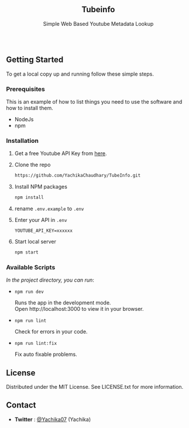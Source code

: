 <div align="center">
    <h2 align="center">Tubeinfo</h2>
    <p align="center">Simple Web Based Youtube Metadata Lookup</p><br /><br />
</div>

## Getting Started
To get a local copy up and running follow these simple steps.

### Prerequisites

This is an example of how to list things you need to use the software and how to install them.

- NodeJs
- npm

### Installation

1. Get a free Youtube API Key from [here](https://developers.google.com/youtube/v3/getting-started).
2. Clone the repo
   ```sh
   https://github.com/YachikaChaudhary/TubeInfo.git
   ```
3. Install NPM packages
   ```sh
   npm install
   ```
4. rename `.env.example` to `.env`

5. Enter your API in `.env`
   ```env
   YOUTUBE_API_KEY=xxxxxx
   ```
6. Start local server
   ```sh
   npm start
   ```

<!-- Scripts EXAMPLES -->
### Available Scripts

*In the project directory, you can run*:

- `npm run dev`

   Runs the app in the development mode.  
   Open http://localhost:3000 to view it in your browser.

- `npm run lint`

   Check for errors in your code.

- `npm run lint:fix`

   Fix auto fixable problems.


## License
Distributed under the MIT License. See LICENSE.txt for more information.

## Contact

- **Twitter** : [@Yachika07](https://twitter.com/yachika07) (Yachika)

